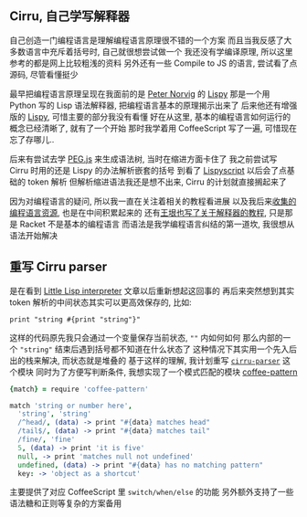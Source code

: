 
Cirru, 自己学写解释器
------

自己创造一门编程语言是理解编程语言原理很不错的一个方案
而且当我反感了大多数语言中充斥着括号时, 自己就很想尝试做一个
我还没有学编译原理, 所以这里参考的都是网上比较粗浅的资料
另外还有一些 Compile to JS 的语言, 尝试看了点源码, 尽管看懂挺少

最早把编程语言原理呈现在我面前的是 [Peter Norvig][peter] 的 [Lispy][lispy]
那是一个用 Python 写的 Lisp 语法解释器, 把编程语言基本的原理揭示出来了
后来他还有增强版的 [Lispy][lispy2], 可惜主要的部分我没有看懂
好在从这里, 基本的编程语言如何运行的概念已经清晰了, 就有了一个开始
那时我学着用 CoffeeScript 写了一遍, 可惜现在忘了存哪儿..

[peter]: http://norvig.com/
[lispy]: http://www.googies.info/articles/lispy.html
[lispy2]: http://norvig.com/lispy2.html

后来有尝试去学 [PEG.js][peg] 来生成语法树, 当时在缩进方面卡住了
我之前尝试写 Cirru 时用的还是 Lispy 的办法解析嵌套的括号
到看了 [Lispyscript][lispyscript] 以后会了点基础的 token 解析
但解析缩进语法我还是想不出来, Cirru 的计划就直接搁起来了

[peg]: http://pegjs.majda.cz/
[lispyscript]: https://github.com/santoshrajan/lispyscript/

因为对编程语言的疑问, 所以我一直在关注着相关的教程看进展
以及我后来[收集的编程语言资源][collection], 也是在中间积累起来的
还有[王垠也写了关于解释器的教程][yinwang0], 只是那是 Racket 不是基本的编程语言
而语法是我学编程语言纠结的第一道坎, 我很想从语法开始解决

[collection]: https://github.com/coffee-js/languages/wiki/简化的解释器入门和编程语言了解
[yinwang0]:http://www.yinwang.org/blog-cn/2012/08/01/interpreter/

重写 Cirru parser
------

是在看到 [Little Lisp interpreter][little-lisp] 文章以后重新想起这回事的
再后来突然想到其实 token 解析的中间状态其实可以更高效保存的, 比如:

```
print "string #{print "string"}"
```

这样的代码原先我只会通过一个变量保存当前状态, `""` 内如何如何
那么内部的一个 `"string"` 结束后遇到括号都不知道在什么状态了
这种情况下其实用一个先入后出的栈来解决, 而状态就是堆叠的
基于这样的理解, 我计划重写 [`cirru-parser`][cirru-parser] 这个模块
同时为了方便写判断条件, 我想实现了一个模式匹配的模块 [coffee-pattern][coffee-pattern]

[little-lisp]: http://maryrosecook.com/post/little-lisp-interpreter
[cirru-parser]: https://github.com/jiyinyiyong/cirru-parser
[coffee-pattern]: https://github.com/jiyinyiyong/coffee-pattern#usage

```coffee
{match} = require 'coffee-pattern'

match 'string or number here',
  'string', 'string'
  /^head/, (data) -> print "#{data} matches head"
  /tail$/, (data) -> print "#{data} matches tail"
  /fine/, 'fine'
  5, (data) -> print 'it is five'
  null, -> print 'matches null not undefined'
  undefined, (data) -> print "#{data} has no matching pattern"
  key: -> 'object as a shortcut'
```

主要提供了对应 CoffeeScript 里 `switch/when/else` 的功能
另外额外支持了一些语法糖和正则等复杂的方案备用

